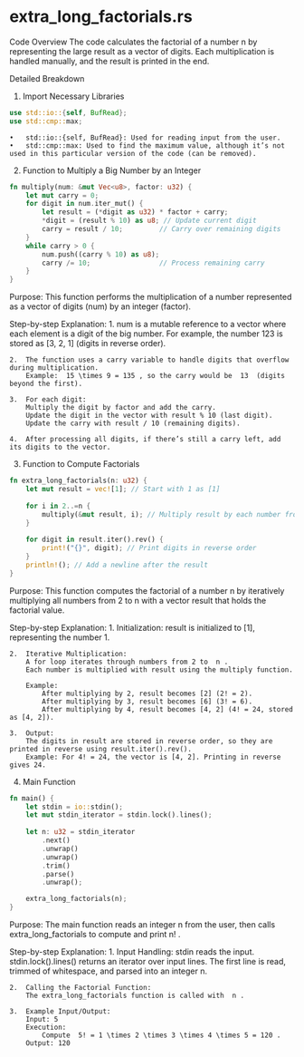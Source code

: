 # extra_long_factorials.rs

Code Overview
The code calculates the factorial of a number  n  by representing the large result as a vector of digits. Each multiplication is handled manually, and the result is printed in the end.

Detailed Breakdown
1. Import Necessary Libraries
```rust 
use std::io::{self, BufRead};
use std::cmp::max;
```

	•	std::io::{self, BufRead}: Used for reading input from the user.
	•	std::cmp::max: Used to find the maximum value, although it’s not used in this particular version of the code (can be removed).

2. Function to Multiply a Big Number by an Integer
```rust 
fn multiply(num: &mut Vec<u8>, factor: u32) {
    let mut carry = 0;
    for digit in num.iter_mut() {
        let result = (*digit as u32) * factor + carry;
        *digit = (result % 10) as u8; // Update current digit
        carry = result / 10;         // Carry over remaining digits
    }
    while carry > 0 {
        num.push((carry % 10) as u8);
        carry /= 10;                 // Process remaining carry
    }
}
```
Purpose:
This function performs the multiplication of a number represented as a vector of digits (num) by an integer (factor).

Step-by-step Explanation:
	1.	num is a mutable reference to a vector where each element is a digit of the big number.
	    For example, the number 123 is stored as [3, 2, 1] (digits in reverse order).

	2.	The function uses a carry variable to handle digits that overflow during multiplication.
	    Example:  15 \times 9 = 135 , so the carry would be  13  (digits beyond the first).

	3.	For each digit:
	    Multiply the digit by factor and add the carry.
	    Update the digit in the vector with result % 10 (last digit).
	    Update the carry with result / 10 (remaining digits).

	4.	After processing all digits, if there’s still a carry left, add its digits to the vector.

3. Function to Compute Factorials
```rust 
fn extra_long_factorials(n: u32) {
    let mut result = vec![1]; // Start with 1 as [1]
    
    for i in 2..=n {
        multiply(&mut result, i); // Multiply result by each number from 2 to n
    }
    
    for digit in result.iter().rev() {
        print!("{}", digit); // Print digits in reverse order
    }
    println!(); // Add a newline after the result
}
```

Purpose:
This function computes the factorial of a number  n  by iteratively multiplying all numbers from 2 to  n  with a vector result that holds the factorial value.

Step-by-step Explanation:
	1.	Initialization:
	    result is initialized to [1], representing the number 1.

	2.	Iterative Multiplication:
	    A for loop iterates through numbers from 2 to  n .
	    Each number is multiplied with result using the multiply function.
	    
        Example:
	        After multiplying by 2, result becomes [2] (2! = 2).
	        After multiplying by 3, result becomes [6] (3! = 6).
	        After multiplying by 4, result becomes [4, 2] (4! = 24, stored as [4, 2]).
	
    3.	Output:
	    The digits in result are stored in reverse order, so they are printed in reverse using result.iter().rev().
	    Example: For 4! = 24, the vector is [4, 2]. Printing in reverse gives 24.

4. Main Function
```rust 
fn main() {
    let stdin = io::stdin();
    let mut stdin_iterator = stdin.lock().lines();
    
    let n: u32 = stdin_iterator
        .next()
        .unwrap()
        .unwrap()
        .trim()
        .parse()
        .unwrap();

    extra_long_factorials(n);
}
```

Purpose:
The main function reads an integer  n  from the user, then calls extra_long_factorials to compute and print  n! .

Step-by-step Explanation:
	1.	Input Handling:
	    stdin reads the input.
	    stdin.lock().lines() returns an iterator over input lines.
	    The first line is read, trimmed of whitespace, and parsed into an integer n.

	2.	Calling the Factorial Function:
	    The extra_long_factorials function is called with  n .
	
    3.	Example Input/Output:
	    Input: 5
	    Execution:
	        Compute  5! = 1 \times 2 \times 3 \times 4 \times 5 = 120 .
	    Output: 120